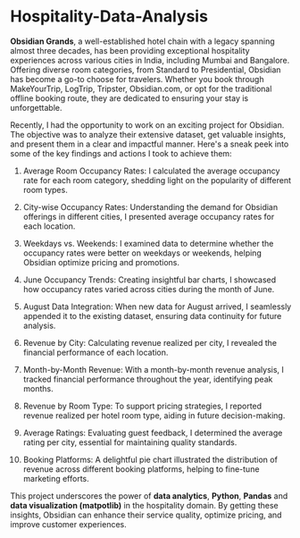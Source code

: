 # Hospitality-Data-Analysis

  **Obsidian Grands**, a well-established hotel chain with a legacy spanning almost three decades, has been providing exceptional hospitality experiences across various cities in India, including Mumbai and Bangalore. Offering diverse room categories, from Standard to Presidential, Obsidian has become a go-to choose for travelers. Whether you book through MakeYourTrip, LogTrip, Tripster, Obsidian.com, or opt for the traditional offline booking route, they are dedicated to ensuring your stay is unforgettable.

Recently, I had the opportunity to work on an exciting project for Obsidian. The objective was to analyze their extensive dataset, get valuable insights, and present them in a clear and impactful manner. Here's a sneak peek into some of the key findings and actions I took to achieve them:

1.	Average Room Occupancy Rates: I calculated the average occupancy rate for each room category, shedding light on the popularity of different room types.
   
2.	City-wise Occupancy Rates: Understanding the demand for Obsidian offerings in different cities, I presented average occupancy rates for each location.
	
3.	Weekdays vs. Weekends: I examined data to determine whether the occupancy rates were better on weekdays or weekends, helping Obsidian optimize pricing and promotions.
	
4.	June Occupancy Trends: Creating insightful bar charts, I showcased how occupancy rates varied across cities during the month of June.
	
5.	August Data Integration: When new data for August arrived, I seamlessly appended it to the existing dataset, ensuring data continuity for future analysis.
	
6.	Revenue by City: Calculating revenue realized per city, I revealed the financial performance of each location.
	
7.	Month-by-Month Revenue: With a month-by-month revenue analysis, I tracked financial performance throughout the year, identifying peak months.
  
8.	Revenue by Room Type: To support pricing strategies, I reported revenue realized per hotel room type, aiding in future decision-making.
	
9.	Average Ratings: Evaluating guest feedback, I determined the average rating per city, essential for maintaining quality standards.
  
10.	Booking Platforms: A delightful pie chart illustrated the distribution of revenue across different booking platforms, helping to fine-tune marketing efforts.
    
This project underscores the power of **data analytics**, **Python**, **Pandas** and **data visualization (matpotlib)** in the hospitality domain. By getting these insights, Obsidian can enhance their service quality, optimize pricing, and improve customer experiences.

